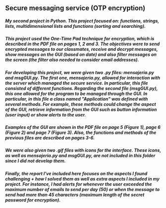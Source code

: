 ## Secure messaging service (OTP encryption)

##### My second project in Python. This project focused on: functions, strings, lists, multidimensional lists and functions (sorting and searching). 

##### This project used the One-Time Pad technique for encryption, which is described in the PDF file on pages 1, 2 and 3. The objectives were to send encrypted messages to our classmates, receive and decrypt messages, show messages on the GUI (based on date) and also filter messages on the screen (the filter also needed to consider email addresses).

##### For developing this project, we were given two .py files: mensajeria.py and msgGUI.py. The first one, mensajeria.py, allowed for interaction with the server which managed the secure service. In particular, this file consisted of different functions. Regarding the second file (msgGUI.py), this one allowed for the program to be managed through the GUI. In particular, in this file a class named "Application" was defined with several methods. For example, these methods could change the aspect of the GUI, retrieve information from the GUI such as button information (user input) or show alerts to the user.

##### Examples of the GUI are shown in the PDF file on page 5 (Figure 1), page 6 (Figure 2) and page 7 (Figure 3). Also, the functions and methods of the previous files are described on pages 3-6.  

##### We were also given two .gif files with icons for the interface. These icons, as well as mensajeria.py and msgGUI.py, are not included in this folder since I did not develop them.   

##### Finally, the report I've included here focuses on the aspects I found challenging + how I solved them as well as extra aspects I included in my project. For instance, I had alerts for whenever the user exceeded the maximum number of emails to send per day (50) or when the message to send had more than 45 characters (maximum length of the secret password for encryption).   